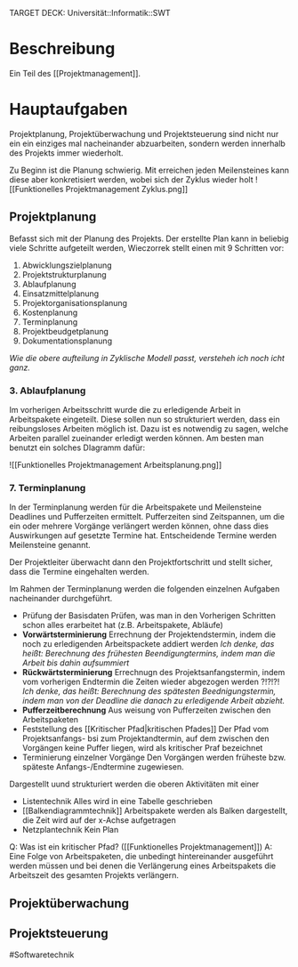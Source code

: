 TARGET DECK: Universität::Informatik::SWT

# Beschreibung
Ein Teil des [[Projektmanagement]].

# Hauptaufgaben
Projektplanung, Projektüberwachung und Projektsteuerung sind nicht nur ein ein einziges mal nacheinander abzuarbeiten, sondern werden innerhalb des Projekts immer wiederholt. 

Zu Beginn ist die Planung schwierig. Mit erreichen jeden Meilensteines kann diese aber konkretisiert werden, wobei sich der Zyklus wieder holt
![[Funktionelles Projektmanagement Zyklus.png]]
## Projektplanung
Befasst sich mit der Planung des Projekts. Der erstellte Plan kann in beliebig viele Schritte aufgeteilt werden,  Wieczorrek stellt einen mit 9 Schritten vor:
1. Abwicklungszielplanung
2. Projektstrukturplanung
3. Ablaufplanung
4. Einsatzmittelplanung
5. Projektorganisationsplanung
6. Kostenplanung
7. Terminplanung
8. Projektbeudgetplanung
9. Dokumentationsplanung

*Wie die obere aufteilung in Zyklische Modell passt, versteheh ich noch icht ganz.*

### 3. Ablaufplanung
Im vorherigen Arbeitsschritt wurde die zu erledigende Arbeit in Arbeitspakete eingeteilt. Diese sollen nun so strukturiert werden, dass ein reibungsloses Arbeiten möglich ist. Dazu ist es notwendig zu sagen, welche Arbeiten parallel zueinander erledigt werden können.
Am besten man benutzt ein solches DIagramm dafür:

![[Funktionelles Projektmanagement Arbeitsplanung.png]]

### 7. Terminplanung
In der Terminplanung werden für die Arbeitspakete und Meilensteine Deadlines und Pufferzeiten ermittelt.
Pufferzeiten sind Zeitspannen, um die ein oder mehrere Vorgänge verlängert werden können, ohne dass dies Auswirkungen auf gesetzte Termine hat.
Entscheidende Termine werden Meilensteine genannt.

Der Projektleiter überwacht dann den Projektfortschritt und stellt sicher, dass die Termine eingehalten werden.

Im Rahmen der Terminplanung werden die folgenden einzelnen Aufgaben nacheinander durchgeführt.
- Prüfung der Basisdaten
Prüfen, was man in den Vorherigen Schritten schon alles erarbeitet hat (z.B. Arbeitspakete, Abläufe)
- **Vorwärtsterminierung**
Errechnung der Projektendstermin, indem die noch zu erledigenden Arbeitspackete addiert werden
*Ich denke, das heißt: Berechnung des frühesten Beendigungtermins, indem man die Arbeit bis dahin aufsummiert*
- **Rückwärtsterminierung**
Errechnugn des Projektsanfangstermin, indem vom vorherigen Endtermin die Zeiten wieder abgezogen werden ?!?!?!
*Ich denke, das heißt: Berechnung des spätesten Beednigungstermin, indem man von der Deadline die danach zu erledigende Arbeit abzieht.*
- **Pufferzeitberechnung**
Aus weisung von Pufferzeiten zwischen den Arbeitspaketen
- Feststellung des [[Kritischer Pfad|kritischen Pfades]]
Der Pfad vom Projektsanfangs- bsi zum Projektandtermin, auf dem zwischen den Vorgängen keine Puffer liegen, wird als kritischer Praf bezeichnet
- Terminierung einzelner Vorgänge
Den Vorgängen werden früheste bzw. späteste Anfangs-/Endtermine zugewiesen.

Dargestellt uund strukturiert werden die oberen Aktivitäten mit einer
- Listentechnik
Alles wird in eine Tabelle geschrieben
- [[Balkendiagrammtechnik]]
Arbeitspakete werden als Balken dargestellt, die Zeit wird auf der x-Achse aufgetragen
- Netzplantechnik
Kein Plan

Q: Was ist ein kritischer Pfad? ([[Funktionelles Projektmanagement]])
A: Eine Folge von Arbeitspaketen, die unbedingt hintereinander ausgeführt werden müssen und bei denen die Verlängerung eines Arbeitspakets die Arbeitszeit des gesamten Projekts verlängern.
<!--ID: 1645260973828-->


## Projektüberwachung

## Projektsteuerung



#Softwaretechnik 



